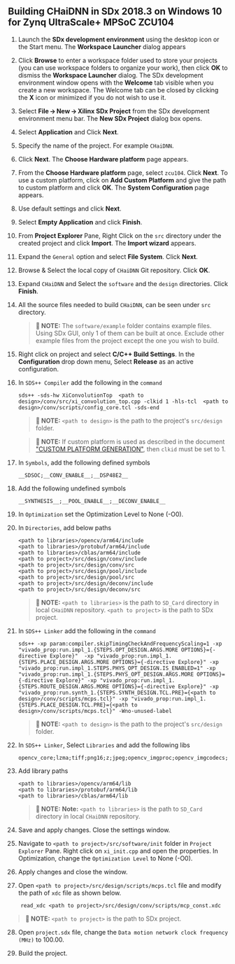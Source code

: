 ## Building CHaiDNN in SDx 2018.3 on Windows 10 for Zynq UltraScale+ MPSoC ZCU104 

1. Launch the **SDx development environment** using the desktop icon or the Start menu.
   The **Workspace Launcher** dialog appears

2. Click **Browse** to enter a workspace folder used to store your projects (you can use workspace folders to organize your work), then click **OK** to dismiss the **Workspace Launcher** dialog.
    The SDx development environment window opens with the **Welcome** tab visible when you create a new workspace. The Welcome tab can be closed by clicking the **X** icon or minimized if you do not wish to use it.

3. Select **File → New → Xilinx SDx Project** from the SDx development environment menu bar.
    The **New SDx Project** dialog box opens.

4. Select **Application** and Click **Next**.

5. Specify the name of the project. For example `CHaiDNN`.

6. Click **Next**.
   The **Choose Hardware platform** page appears.

7. From the **Choose Hardware platform** page, select `zcu104`. Click **Next**. To use a custom platform, click on **Add Custom Platform** and give the path to custom platform and click **OK**.
   The **System Configuration** page appears.

7. Use default settings and click **Next**.

8. Select **Empty Application** and click **Finish**.

9. From **Project Explorer** Pane, Right Click on the `src` directory under the created project and click **Import**.
   The **Import wizard** appears.

10. Expand the `General` option and select **File System**. Click **Next**.

11. Browse & Select the local copy of `CHaiDNN` Git repository. Click **OK**.

12. Expand `CHaiDNN` and Select the `software` and the `design` directories. Click **Finish**.

13. All the source files needed to build `CHaiDNN`, can be seen under `src` directory.

    >**:pushpin: NOTE:**  The `software/example` folder contains example files. Using SDx GUI, only 1 of them can be built at once. Exclude other example files from the project except the one you wish to build.  

14. Right click on project and select **C/C++ Build Settings**. In the **Configuration** drop down menu, Select **Release** as an active configuration.

15. In `SDS++ Compiler` add the following in the `command`
    ```
    sds++ -sds-hw XiConvolutionTop  <path to design>/conv/src/xi_convolution_top.cpp -clkid 1 -hls-tcl  <path to design>/conv/scripts/config_core.tcl -sds-end

    ```
    >**:pushpin: NOTE:**   `<path to design>` is the path to the project's `src/design` folder.

    >**:pushpin: NOTE:**  If custom platform is used as described in the document ["CUSTOM PLATFORM GENERATION"](CUSTOM_PLATFORM_GEN.md), then `clkid` must be set to 1.

16. In `Symbols`, add the following defined symbols
    ```
    __SDSOC;__CONV_ENABLE__;__DSP48E2__
    ```
17. Add the following undefined symbols
    ```
    __SYNTHESIS__;__POOL_ENABLE__;__DECONV_ENABLE__
    ```
18. In `Optimization` set the Optimization Level to None (-O0).

19. In `Directories`, add below paths
    ```
    <path to libraries>/opencv/arm64/include
    <path to libraries>/protobuf/arm64/include
    <path to libraries>/cblas/arm64/include
    <path to project>/src/design/conv/include
    <path to project>/src/design/conv/src
    <path to project>/src/design/pool/include
    <path to project>/src/design/pool/src
    <path to project>/src/design/deconv/include
    <path to project>/src/design/deconv/src
    ```
    >**:pushpin: NOTE:**  `<path to libraries>` is the path to `SD_Card` directory in local `CHaiDNN` repository. `<path to project>` is the path to SDx project.

20. In `SDS++ Linker` add the following in the `command`
    ```
    sds++ -xp param:compiler.skipTimingCheckAndFrequencyScaling=1 -xp "vivado_prop:run.impl_1.{STEPS.OPT_DESIGN.ARGS.MORE OPTIONS}={-directive Explore}"  -xp "vivado_prop:run.impl_1.{STEPS.PLACE_DESIGN.ARGS.MORE OPTIONS}={-directive Explore}" -xp "vivado_prop:run.impl_1.STEPS.PHYS_OPT_DESIGN.IS_ENABLED=1" -xp "vivado_prop:run.impl_1.{STEPS.PHYS_OPT_DESIGN.ARGS.MORE OPTIONS}={-directive Explore}" -xp "vivado_prop:run.impl_1.{STEPS.ROUTE_DESIGN.ARGS.MORE OPTIONS}={-directive Explore}" -xp "vivado_prop:run.synth_1.{STEPS.SYNTH_DESIGN.TCL.PRE}={<path to design>/conv/scripts/mcps.tcl}" -xp "vivado_prop:run.impl_1.{STEPS.PLACE_DESIGN.TCL.PRE}={<path to design>/conv/scripts/mcps.tcl}" -Wno-unused-label
    ```
    >**:pushpin: NOTE:**   `<path to design>` is the path to the project's `src/design` folder.
    
 21. In `SDS++ Linker`, Select `Libraries` and add the following libs
     ```
     opencv_core;lzma;tiff;png16;z;jpeg;opencv_imgproc;opencv_imgcodecs;dl;rt;webp;protobuf;openblas
     ```

 22. Add library paths
     ```   
     <path to libraries>/opencv/arm64/lib
     <path to libraries>/protobuf/arm64/lib
     <path to libraries>/cblas/arm64/lib
     ```
     >**:pushpin: NOTE:**  **Note:** `<path to libraries>` is the path to `SD_Card` directory in local `CHaiDNN` repository.

23. Save and apply changes. Close the settings window.

24. Navigate to `<path to project>/src/software/init` folder in `Project Explorer` Pane. Right click on `xi_init.cpp` and open the properties.
    In Optimization, change the `Optimization Level` to None (-O0).

25. Apply changes and close the window.

26. Open `<path to project>/src/design/scripts/mcps.tcl` file and modify the path of `xdc` file as shown below.
```
    read_xdc <path to project>/src/design/conv/scripts/mcp_const.xdc
```
>**:pushpin: NOTE:**   `<path to project>` is the path to SDx project.

28. Open `project.sdx` file, change the `Data motion network clock frequency (MHz)` to 100.00.

29. Build the project.
